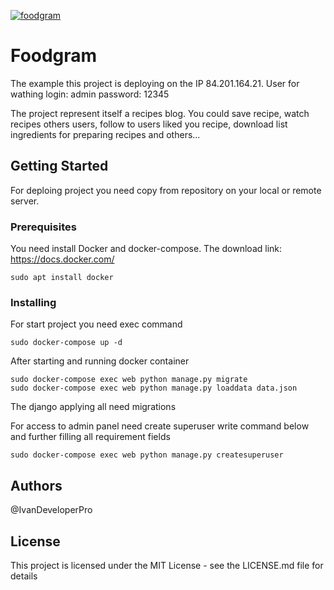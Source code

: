 [![foodgram](https://github.com/IvanDeveloperPro/foodgram-project/workflows/foodgram/badge.svg)](https://github.com/IvanDeveloperPro/foodgram-project/actions)

# Foodgram
The example this project is deploying on the IP 84.201.164.21. User for wathing login: admin password: 12345 

The project represent itself a recipes blog. You could save recipe, watch recipes others users, follow to users liked you recipe, download list ingredients for preparing recipes and others...

## Getting Started
For deploing project you need copy from repository on your local or remote server.

### Prerequisites
You need install Docker and docker-compose. The download link: https://docs.docker.com/

```
sudo apt install docker
```
### Installing

For start project you need exec command
```
sudo docker-compose up -d
```
After starting and running docker container
```
sudo docker-compose exec web python manage.py migrate
sudo docker-compose exec web python manage.py loaddata data.json
```
The django applying all need migrations

For access to admin panel need create superuser
write command below and further filling all requirement fields 
```
sudo docker-compose exec web python manage.py createsuperuser
```

## Authors
@IvanDeveloperPro 


## License
This project is licensed under the MIT License - see the LICENSE.md file for details
